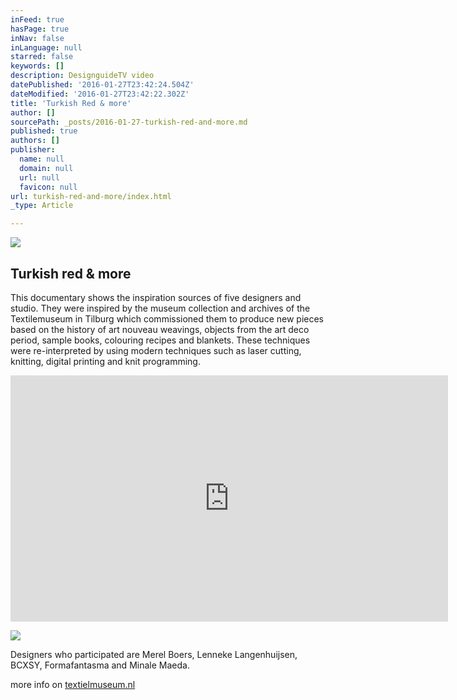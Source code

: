 ```yaml
---
inFeed: true
hasPage: true
inNav: false
inLanguage: null
starred: false
keywords: []
description: DesignguideTV video
datePublished: '2016-01-27T23:42:24.504Z'
dateModified: '2016-01-27T23:42:22.302Z'
title: 'Turkish Red & more'
author: []
sourcePath: _posts/2016-01-27-turkish-red-and-more.md
published: true
authors: []
publisher:
  name: null
  domain: null
  url: null
  favicon: null
url: turkish-red-and-more/index.html
_type: Article

---
```

![](https://s3-us-west-2.amazonaws.com/the-grid-img/p/5f7bea1234f8d18a3b201269ec620affc34a7c98.jpg)

## Turkish red & more

This documentary shows the inspiration sources of five designers and studio. They were inspired by the museum collection and archives of the Textilemuseum in Tilburg which commissioned them to produce new pieces based on the history of art nouveau weavings, objects from the art deco period, sample books, colouring recipes and blankets. These techniques were re-interpreted by using modern techniques such as laser cutting, knitting, digital printing and knit programming. 

<iframe src="https://player.vimeo.com/video/58925044?color=ffffff&amp;title=0&amp;byline=0&amp;portrait=0" width="700" height="394" frameborder="0" webkitallowfullscreen="" mozallowfullscreen="" allowfullscreen="" style=""></iframe>

![](https://s3-us-west-2.amazonaws.com/the-grid-img/p/ae00883a63812453169c15e295e3f63febeb524f.jpg)

Designers who participated are Merel Boers, Lenneke Langenhuijsen, BCXSY, Formafantasma and Minale Maeda.

more info on [textielmuseum.nl][0]

[0]: textielmuseum.nl